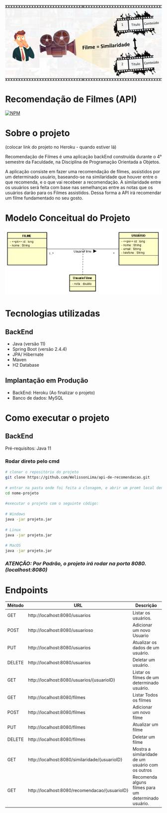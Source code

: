 ![Imagem 1](https://github.com/WelissonLima/api-de-recomendacao/blob/master/assets/imagem1.png)

# Recomendação de Filmes (API)
[![NPM](https://img.shields.io/npm/l/react)](https://github.com/WelissonLima/api-de-recomendacao/blob/master/LICENSE)


# Sobre o projeto

(colocar link do projeto no Heroku - quando estiver lá)

Recomendação de Filmes é uma aplicação backEnd construída durante o 4° semestre da Faculdade, na Disciplina de Programação Orientada a Objetos.

A aplicação consiste em fazer uma recomendação de filmes, assistidos por um determinado usuário, baseando-se na similaridade que houver entre o que recomenda, e o que vai recebeer a recomendação. A similaridade entre os usuários será feita com base nas semelhanças entre as notas que os usuários darão para os Filmes assistidos. Dessa forma a API irá recomendar um filme fundamentado no seu gosto.


# Modelo Conceitual do Projeto
![Modelo%20conceitual](https://github.com/WelissonLima/api-de-recomendacao/blob/master/assets/Modelo%20conceitual.png)

# Tecnologias utilizadas 

## BackEnd
- Java (versão 11)
-  Spring Boot (versão 2.4.4)
-  JPA/ Hibernate
-  Maven
-  H2 Database

## Implantação em Produção
- BackEnd: Heroku (Ao finalizar o projeto)
- Banco de dados: MySQL

# Como executar o projeto

## BackEnd
Pré-requisitos: Java 11

### Rodar direto pelo cmd

```bash
# clonar o repositório do projeto
git clone https://github.com/WelissonLima/api-de-recomendacao.git

# entrar na pasta onde foi feita a clonagem, e abrir um promt local dentro do projeto (git bash - pra quem tem)
cd nome-projeto

#executar o projeto com o seguinte código:

# Windows
java -jar projeto.jar

# Linux
java -jar projeto.jar

# MacOS
java -jar projeto.jar

```
### <i>ATENÇÃO: Por Padrão, o projeto irá rodar na porta 8080. (localhost:8080)</i>




# <b>Endpoints</b>

| Método  |  URL  | Descrição  |
| ------------------- | ------------------- | -------------------- |
| GET  | http://localhost:8080/usuarios | Listar os usuários. |
| POST | http://localhost:8080/usuarioso | Adicionar um novo Usuario |
| PUT | http://localhost:8080/usuarios | Atualizar os dados de um  usuário. |
| DELETE | http://localhost:8080/usuarios | Deletar um usuário. |
| GET |  http://localhost:8080/usuarios/{usuarioID} | Listar os filmes de um determinado usuário. |
| GET |  http://localhost:8080/filmes | Listar Todos os filmes|
| POST |  http://localhost:8080/filmes | Adicionar um novo filme |
| PUT |  http://localhost:8080/filmes | Atualizar um filme |
| DELETE |  http://localhost:8080/filmes | Deletar um filme |
| GET |  http://localhost:8080/similaridade/{usuarioID} | Mostra a similaridade de um usuário com os outros |
| GET  |  http://localhost:8080/recomendacao/{usuarioID} |  Recomenda alguns filmes para um determinado usuário. |
